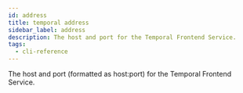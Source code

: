 ```yaml
---
id: address
title: temporal address
sidebar_label: address
description: The host and port for the Temporal Frontend Service.
tags:
  - cli-reference
---
```


The host and port (formatted as host:port) for the Temporal Frontend Service.
